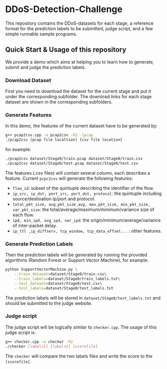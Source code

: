# DDoS-Detection-Challenge

This repository contains the DDoS-datasets for each stage, a reference format for the prediction labels to be submitted, judge script, and a few simple runnable sample programs.



## Quick Start & Usage of this repository

We provide a demo which aims at helping you to learn how to generate, submit and judge the prediction labels.

### Download Dataset

First you need to download the dataset for the current stage and put it under the corresponding subfolder. The download links for each stage dataset are shown in the corresponding subfolders.

### Generate Features

In this demo, the features of the current dataset have to be generated by:

```bash
g++ pcap2csv.cpp -o pcap2csv -O2 -lpcap
./pcap2csv [pcap file localtion] [csv file location]
```

for example:

```bash
./pcap2csv dataset/Stage0/train.pcap dataset/Stage0/train.csv
./pcap2csv dataset/Stage0/test.pcap dataset/Stage0/test.csv
```

The features (.csv files) will contain several column, each describes a feature. Current `pcpc2csv` will generate the following features: 

- `flow_id`: subset of the quintuple describing the identifier of the flow.
- `ip_src, ip_dst, port_src, port_dst, protocol`: the quintuple including source/destination ip/port and protocol.
- `total_pkt_size, avg_pkt_size_avg, max_pkt_size, min_pkt_size, var_pkt_size`: the total/average/maximum/minimum/variance size of each flow.
- `ipd, min_ipd, avg_ipd, var_ipd`: the origin/minimum/average/variance of inter-packet delay.
- `ip_ttl ,ip_diffserv, tcp_window, tcp_data_offset...` : other features.

### Generate Prediction Labels

Then the prediction labels will be generated by running the provided algorithms (Random Forest or Support Vector Machine), for example:

```bash
python SupportVectorMachine.py \
	--train_dataset=dataset/Stage0/train.csv\
	--train_labels=dataset/Stage0/train_labels.txt\
	--test_dataset=dataset/Stage0/test.csv\
	--test_labels=dataset/Stage0/test_labels.txt
```

The prediction labels will be stored in `dataset/Stage0/test_labels.txt` and should be submitted to the judge website.

### Judge script

The judge script will be logically similar to `checker.cpp`. The usage of this judge script is:

```bash
g++ checker.cpp -o checker -O2
./checker [labels1] [labels2] [scorefile]
```

The `checker` will compare the two labels files and write the score  to the `[scorefile]`.


